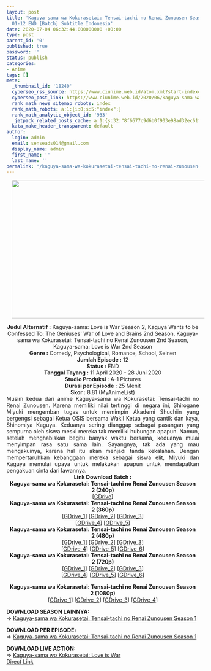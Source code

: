 ```yaml
---
layout: post
title: 'Kaguya-sama wa Kokurasetai: Tensai-tachi no Renai Zunousen Season 2 Episode
  01-12 END [Batch] Subtitle Indonesia'
date: 2020-07-04 06:32:44.000000000 +00:00
type: post
parent_id: '0'
published: true
password: ''
status: publish
categories:
- Anime
tags: []
meta:
  _thumbnail_id: '18240'
  cyberseo_rss_source: https://www.ciunime.web.id/atom.xml?start-index=301&max-results=150
  cyberseo_post_link: https://www.ciunime.web.id/2020/06/kaguya-sama-wa-kokurasetai-tensai-tachi.html
  rank_math_news_sitemap_robots: index
  rank_math_robots: a:1:{i:0;s:5:"index";}
  rank_math_analytic_object_id: '933'
  _jetpack_related_posts_cache: a:1:{s:32:"8f6677c9d6b0f903e98ad32ec61f8deb";a:2:{s:7:"expires";i:1642623811;s:7:"payload";a:0:{}}}
  kata_make_header_transparent: default
author:
  login: admin
  email: senseads014@gmail.com
  display_name: admin
  first_name: ''
  last_name: ''
permalink: "/kaguya-sama-wa-kokurasetai-tensai-tachi-no-renai-zunousen-season-2-episode-01-12-end-batch-subtitle-indonesia/"
---
```

<div class="separator" style="clear: both; text-align: center;"><a href="https://1.bp.blogspot.com/-IVDnnTZoAvc/XpM7S62AFMI/AAAAAAAAeFA/9vb2rZrODkYebj6FVwZpxwzrMl4KLw-IQCLcBGAsYHQ/s1600/Kaguya-sama%2Bwa%2BKokurasetai%2B-%2BTensai-tachi%2Bno%2BRenai%2BZunousen%2BSeason%2B2.jpg" imageanchor="1" style="margin-left: 1em; margin-right: 1em;"><img border="0" data-original-height="720" data-original-width="1280" height="360" src="{{ site.baseurl }}/assets/2020/07/Kaguya-sama%2Bwa%2BKokurasetai%2B-%2BTensai-tachi%2Bno%2BRenai%2BZunousen%2BSeason%2B2.jpg" width="640" /></a></div>
<p>
<div style="text-align: center;"><b>Judul</b><b><b>&nbsp;Alternatif</b>&nbsp;:</b>&nbsp;Kaguya-sama: Love is War Season 2,&nbsp;Kaguya Wants to be Confessed To: The Geniuses' War of Love and Brains 2nd Season, Kaguya-sama wa Kokurasetai: Tensai-tachi no Renai Zunousen 2nd Season, Kaguya-sama: Love is War 2nd Season</div>
<div style="text-align: center;"><b>Genre :</b>&nbsp;Comedy, Psychological, Romance, School, Seinen</div>
<div style="text-align: center;"><b>Jumlah Episode :</b>&nbsp;12<br /><b>Status :&nbsp;</b>END<br /><b>Tanggal Tayang :</b>&nbsp;11 April 2020&nbsp;- 28 Juni 2020<br /><b>Studio Produksi :</b>&nbsp;A-1 Pictures<br /><b>Durasi per Episode :</b>&nbsp;25 Menit</div>
<div style="text-align: center;"><b>Skor :</b>&nbsp;8.81 (MyAnimeList)</div>
<div style="text-align: center;"></div>
<div style="text-align: justify;">Musim kedua dari anime Kaguya-sama wa Kokurasetai: Tensai-tachi no Renai Zunousen. Karena memiliki nilai tertinggi di negara ini, Shirogane Miyuki mengemban tugas untuk memimpin Akademi Shuchiin yang bergengsi sebagai Ketua OSIS bersama Wakil Ketua yang cantik dan kaya, Shinomiya Kaguya. Keduanya sering dianggap sebagai pasangan yang sempurna oleh siswa meski mereka tak memiliki hubungan apapun. Namun, setelah menghabiskan begitu banyak waktu bersama, keduanya mulai menyimpan rasa satu sama lain. Sayangnya, tak ada yang mau mengakuinya, karena hal itu akan menjadi tanda kekalahan. Dengan mempertaruhkan kebanggaan mereka sebagai siswa elit, Miyuki dan Kaguya memulai upaya untuk melakukan apapun untuk mendapatkan pengakuan cinta dari lawannya.</div>
<div style="text-align: justify;"></div>
<div style="text-align: justify;"></div>
<div style="text-align: center;">
<div style="text-align: center;"><b>Link Download Batch :</b></div>
<div style="text-align: center;">
<div style="text-align: center;">
<div style="text-align: center;"><b>Kaguya-sama wa Kokurasetai: Tensai-tachi no Renai Zunousen Season 2&nbsp;(240p)</b></div>
</div>
<div style="text-align: center;">[<a href="https://drive.google.com/uc?export=download&amp;id=188Lr1zi0QOyvLYBKbl1yoPromRSQO_7G" target="_blank" rel="noopener">GDrive</a>]</div>
<div style="text-align: center;"></div>
<div style="text-align: center;"><b>Kaguya-sama wa Kokurasetai: Tensai-tachi no Renai Zunousen Season 2&nbsp;(360p)</b></div>
</div>
<div style="text-align: center;">[<a href="https://drive.google.com/uc?id=16ZMiff3sGoKxgxok2-FwCAPXMHTed02N" target="_blank" rel="noopener">GDrive_1</a>] [<a href="https://drive.google.com/uc?id=1-LI50_10Bsy96Zkb35o56KmE620tgHcF" target="_blank" rel="noopener">GDrive_2</a>] [<a href="https://drive.google.com/uc?id=1yAJHusoq2pW5RXQy2uiblA8JjdxtNJ0z" target="_blank" rel="noopener">GDrive_3</a>]<br />[<a href="https://drive.google.com/uc?id=1JCXpOinzPva3QxbyAv7ZbyEkA1hELKNp" target="_blank" rel="noopener">GDrive_4</a>] [<a href="https://drive.google.com/uc?export=download&amp;id=129bjvnyRbTMClDF208n03Mv3YvNL3VFJ" target="_blank" rel="noopener">GDrive_5</a>]</div>
<div style="text-align: center;"></div>
<div style="text-align: center;"><b>Kaguya-sama wa Kokurasetai: Tensai-tachi no Renai Zunousen Season 2&nbsp;(480p)</b><br />[<a href="https://drive.google.com/uc?id=1XdWAq2fjtHdd9TyYaZkspFlA-qTyos5w" target="_blank" rel="noopener">GDrive_1</a>] [<a href="https://drive.google.com/uc?id=1v2lw9_H2aFMfNVsoCAWXWjCcupnP21W4" target="_blank" rel="noopener">GDrive_2</a>] [<a href="https://drive.google.com/uc?id=1-DHMFtxZuLLCx2gWJbmlHpuwkqvTMZUD" target="_blank" rel="noopener">GDrive_3</a>]<br />[<a href="https://drive.google.com/uc?id=1DKpGe6ZRMO1ZwcgThZJxd96D4uaLrsBa" target="_blank" rel="noopener">GDrive_4</a>] [<a href="https://drive.google.com/uc?export=download&amp;id=19osG7LIg4LzMKeBX26XOlKfbgMk6_BQ7" target="_blank" rel="noopener">GDrive_5</a>] [<a href="https://drive.google.com/uc?export=download&amp;id=1md0KFkY5cnz9KkLRdJJwxikJpQmRk9JX" target="_blank" rel="noopener">GDrive_6</a>]</div>
<div style="text-align: center;"><b>Kaguya-sama wa Kokurasetai: Tensai-tachi no Renai Zunousen Season 2&nbsp;(720p)</b><br />[<a href="https://drive.google.com/uc?id=1EFhGUsWibPnZYXGdZWZHRRMrqdPdqkbA" target="_blank" rel="noopener">GDrive_1</a>] [<a href="https://drive.google.com/uc?id=1Tcg0Ys_Jb8gY5J1rby-DcC6GD6yrqG9V" target="_blank" rel="noopener">GDrive_2</a>] [<a href="https://drive.google.com/uc?id=1lLVulTptOmhN3fNLuLemqdkMCvNLf9QF" target="_blank" rel="noopener">GDrive_3</a>]<br />[<a href="https://drive.google.com/uc?id=1GizwTo2xJCZ4Ar2bsbnVulsYFfFIppFV" target="_blank" rel="noopener">GDrive_4</a>] [<a href="https://drive.google.com/uc?export=download&amp;id=1oXMaqxgK349t8CyVpxCFqMsfRPniGhYc" target="_blank" rel="noopener">GDrive_5</a>] [<a href="https://drive.google.com/uc?export=download&amp;id=12XIbBTHUmpFafExAEOR-Sez6nDogwdW6" target="_blank" rel="noopener">GDrive_6</a>]</p>
<p><b>Kaguya-sama wa Kokurasetai: Tensai-tachi no Renai Zunousen Season 2&nbsp;(1080p)</b><br />[<a href="https://drive.google.com/uc?id=1YCl70SL5M6_-ig_LMH_C3L2LBMWnas99" target="_blank" rel="noopener">GDrive_1</a>] [<a href="https://drive.google.com/uc?id=1oUTd7xgV_NVL5bPYxQh0CnkmHtA64-VF" target="_blank" rel="noopener">GDrive_2</a>] [<a href="https://drive.google.com/uc?id=1XuUKEYG80GeoFUGzF7dluezsqcBEpPti" target="_blank" rel="noopener">GDrive_3</a>] [<a href="https://drive.google.com/uc?id=1znApIz5B5h-jKQORgC4Fr3NXLQ1OG-d5" target="_blank" rel="noopener">GDrive_4</a>]
<div style="text-align: left;"></div>
<div style="text-align: left;">
<div style="text-align: left;"><b>DOWNLOAD SEASON LAINNYA:</b></div>
<div style="text-align: left;">=&gt;&nbsp;<a href="https://www.ciunime.web.id/2019/03/kaguya-sama-wa-kokurasetai-tensai-tachi.html" target="_blank" rel="noopener">Kaguya-sama wa Kokurasetai: Tensai-tachi no Renai Zunousen Season 1</a></p>
</div>
</div>
<div style="text-align: left;"><b>DOWNLOAD PER EPISODE:</b></div>
<div style="text-align: left;">=&gt;&nbsp;<a href="https://www.ciunime.web.id/2019/02/kaguya-sama-wa-kokurasetai-tensai-tachi.html" target="_blank" rel="noopener">Kaguya-sama wa Kokurasetai: Tensai-tachi no Renai Zunousen Season 1</a></p>
</div>
<div style="text-align: left;">
<div style="text-align: left;"><b>DOWNLOAD LIVE ACTION:</b></div>
<div style="text-align: left;">=&gt;&nbsp;<a href="https://www.ciunime.web.id/2020/03/kaguya-sama-wo-kokurasetai-love-is-war.html" target="_blank" rel="noopener">Kaguya-sama wo Kokurasetai: Love is War</a></div>
<div style="text-align: left;"></div>
</div>
</div>
</div>
<link rel="stylesheet" href="https://cdnjs.cloudflare.com/ajax/libs/font-awesome/4.7.0/css/font-awesome.min.css" />
<div class="divbtn"> <a href="https://handymansurrender.com/fihup8buzv?key=94550f7ce39444073321dde3b8782f97" class="btn"><i class="fa fa-download"></i> Direct Link</a> </div>
